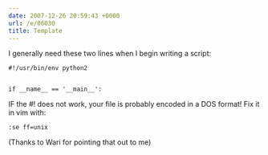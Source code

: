 ```yaml
---
date: 2007-12-26 20:59:43 +0000
url: /e/06030
title: Template
---
```


I generally need these two lines when I begin writing a script:

	#!/usr/bin/env python2


	if __name__ == '__main__':
IF the #! does not work, your file is probably encoded in a DOS format!
Fix it in vim with:

	:se ff=unix


(Thanks to Wari for pointing that out to me)
